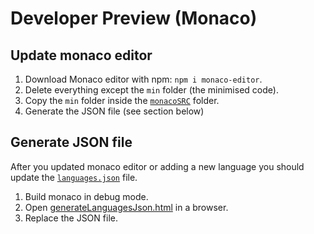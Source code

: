 # Developer Preview (Monaco)
## Update monaco editor

1. Download Monaco editor with npm: `npm i monaco-editor`.
2. Delete everything except the `min` folder (the minimised code).
3. Copy the `min` folder inside the [`monacoSRC`](/src/modules/previewpane/MonacoPreviewHandler/monacoSRC) folder.
4. Generate the JSON file (see section below)

## Generate JSON file

After you updated monaco editor or adding a new language you should update the [`languages.json`](/src/modules/previewpane/MonacoPreviewHandler/languages.json) file.

1. Build monaco in debug mode.
2. Open [generateLanguagesJson.html](/src/modules/previewpane/MonacoPreviewHandler/generateLanguagesJson.html) in a browser.
3. Replace the JSON file.
